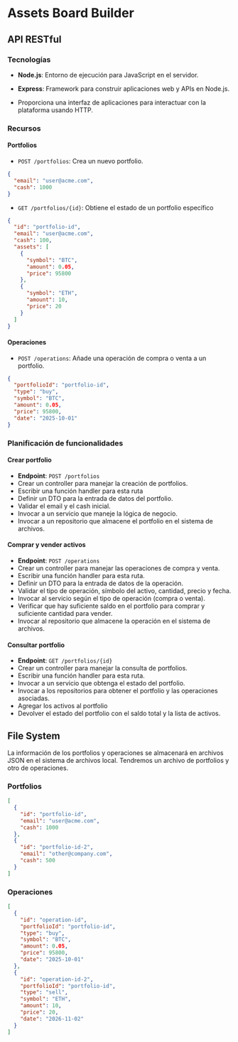# Assets Board Builder

## API RESTful

### Tecnologías

- **Node.js**: Entorno de ejecución para JavaScript en el servidor.
- **Express**: Framework para construir aplicaciones web y APIs en Node.js.

- Proporciona una interfaz de aplicaciones para interactuar con la plataforma usando HTTP.

### Recursos

#### Portfolios

- `POST /portfolios`: Crea un nuevo portfolio.

```json
{
  "email": "user@acme.com",
  "cash": 1000
}
```

- `GET /portfolios/{id}`: Obtiene el estado de un portfolio específico

```json
{
  "id": "portfolio-id",
  "email": "user@acme.com",
  "cash": 100,
  "assets": [
    {
      "symbol": "BTC",
      "amount": 0.05,
      "price": 95800
    },
    {
      "symbol": "ETH",
      "amount": 10,
      "price": 20
    }
  ]
}
```

#### Operaciones

- `POST /operations`: Añade una operación de compra o venta a un portfolio.

```json
{
  "portfolioId": "portfolio-id",
  "type": "buy",
  "symbol": "BTC",
  "amount": 0.05,
  "price": 95800,
  "date": "2025-10-01"
}
```

### Planificación de funcionalidades

#### Crear portfolio

- **Endpoint**: `POST /portfolios`
- Crear un controller para manejar la creación de portfolios.
- Escribir una función handler para esta ruta
- Definir un DTO para la entrada de datos del portfolio.
- Validar el email y el cash inicial.
- Invocar a un servicio que maneje la lógica de negocio.
- Invocar a un repositorio que almacene el portfolio en el sistema de archivos.

#### Comprar y vender activos

- **Endpoint**: `POST /operations`
- Crear un controller para manejar las operaciones de compra y venta.
- Escribir una función handler para esta ruta.
- Definir un DTO para la entrada de datos de la operación.
- Validar el tipo de operación, símbolo del activo, cantidad, precio y fecha.
- Invocar al servicio según el tipo de operación (compra o venta).
- Verificar que hay suficiente saldo en el portfolio para comprar y suficiente cantidad para vender.
- Invocar al repositorio que almacene la operación en el sistema de archivos.

#### Consultar portfolio

- **Endpoint**: `GET /portfolios/{id}`
- Crear un controller para manejar la consulta de portfolios.
- Escribir una función handler para esta ruta.
- Invocar a un servicio que obtenga el estado del portfolio.
- Invocar a los repositorios para obtener el portfolio y las operaciones asociadas.
- Agregar los activos al portfolio
- Devolver el estado del portfolio con el saldo total y la lista de activos.

## File System

La información de los portfolios y operaciones se almacenará en archivos JSON en el sistema de archivos local. Tendremos un archivo de portfolios y otro de operaciones.

### Portfolios

```json
[
  {
    "id": "portfolio-id",
    "email": "user@acme.com",
    "cash": 1000
  },
  {
    "id": "portfolio-id-2",
    "email": "other@company.com",
    "cash": 500
  }
]
```

### Operaciones

```json
[
  {
    "id": "operation-id",
    "portfolioId": "portfolio-id",
    "type": "buy",
    "symbol": "BTC",
    "amount": 0.05,
    "price": 95800,
    "date": "2025-10-01"
  },
  {
    "id": "operation-id-2",
    "portfolioId": "portfolio-id",
    "type": "sell",
    "symbol": "ETH",
    "amount": 10,
    "price": 20,
    "date": "2026-11-02"
  }
]
```
